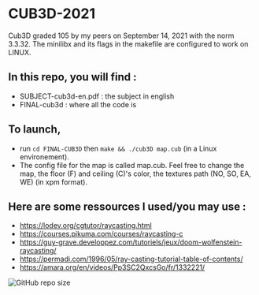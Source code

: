 # CUB3D-2021
Cub3D graded 105 by my peers on September 14, 2021 with the norm 3.3.32. The minilibx and its flags in the makefile are configured to work on LINUX. 

## In this repo, you will find :
- SUBJECT-cub3d-en.pdf : the subject in english
- FINAL-cub3d : where all the code is

## To launch, 
- run `cd FINAL-CUB3D` then `make && ./cub3D map.cub` (in a Linux environement). 
- The config file for the map is called map.cub. Feel free to change the map, the floor (F) and ceiling (C)'s color, the textures path (NO, SO, EA, WE) (in xpm format).

## Here are some ressources I used/you may use :
- https://lodev.org/cgtutor/raycasting.html
- https://courses.pikuma.com/courses/raycasting-c
- https://guy-grave.developpez.com/tutoriels/jeux/doom-wolfenstein-raycasting/
- https://permadi.com/1996/05/ray-casting-tutorial-table-of-contents/
- https://amara.org/en/videos/Pp3SC2QxcsGo/fr/1332221/

![GitHub repo size](https://img.shields.io/github/repo-size/amontaut/CUB3D-2021?style=for-the-badge)
